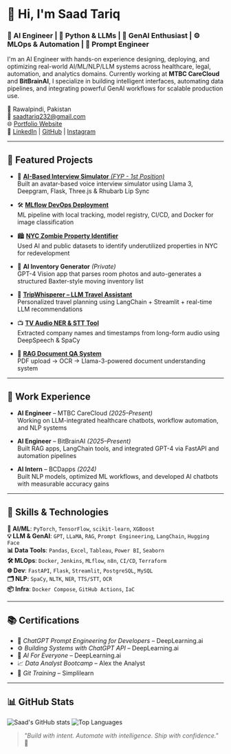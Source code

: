 # 👋 Hi, I'm Saad Tariq

### 🧠 AI Engineer | 🐍 Python & LLMs | 🧬 GenAI Enthusiast | ⚙️ MLOps & Automation | 🎯 Prompt Engineer

I'm an AI Engineer with hands-on experience designing, deploying, and optimizing real-world AI/ML/NLP/LLM systems across healthcare, legal, automation, and analytics domains. Currently working at **MTBC CareCloud** and **BitBrainAI**, I specialize in building intelligent interfaces, automating data pipelines, and integrating powerful GenAI workflows for scalable production use.

📍 Rawalpindi, Pakistan  
📧 saadtariq232@gmail.com  
🌐 [Portfolio Website](https://saadtariq10.github.io/PortfolioWebsite)  
🔗 [LinkedIn](https://www.linkedin.com/in/saad-tariq-04328b254) | [GitHub](https://github.com/saadtariq10) | [Instagram](https://www.instagram.com/reelsbysaad_)

---

## 🚀 Featured Projects

- 🧠 [**AI-Based Interview Simulator** *(FYP - 1st Position)*](#)  
  Built an avatar-based voice interview simulator using Llama 3, Deepgram, Flask, Three.js & Rhubarb Lip Sync

- 🛠️ [**MLflow DevOps Deployment**](https://github.com/saadtariq10/mlflow-devops-project)  
  ML pipeline with local tracking, model registry, CI/CD, and Docker for image classification

- 🏙️ [**NYC Zombie Property Identifier**](https://github.com/saadtariq10/NYC-Zombie-Property-Identifier)  
  Used AI and public datasets to identify underutilized properties in NYC for redevelopment

- 🧳 **AI Inventory Generator** *(Private)*  
  GPT-4 Vision app that parses room photos and auto-generates a structured Baxter-style moving inventory list

- 🧭 [**TripWhisperer – LLM Travel Assistant**](https://github.com/saadtariq10/Trip-Advisor-LLM)  
  Personalized travel planning using LangChain + Streamlit + real-time LLM recommendations

- 📺 [**TV Audio NER & STT Tool**](https://github.com/saadtariq10/tv-audio-analysis)  
  Extracted company names and timestamps from long-form audio using DeepSpeech & SpaCy

- 📄 [**RAG Document QA System**](https://github.com/saadtariq10/RAG-document-Project)  
  PDF upload → OCR → Llama-3-powered document understanding system

---

## 💼 Work Experience

- **AI Engineer** – MTBC CareCloud *(2025–Present)*  
  Working on LLM-integrated healthcare chatbots, workflow automation, and NLP systems

- **AI Engineer** – BitBrainAI *(2025–Present)*  
  Built RAG apps, LangChain tools, and integrated GPT-4 via FastAPI and automation pipelines

- **AI Intern** – BCDapps *(2024)*  
  Built NLP models, optimized ML workflows, and developed AI chatbots with measurable accuracy gains

---

## 🧰 Skills & Technologies

**🔢 AI/ML**: `PyTorch`, `TensorFlow`, `scikit-learn`, `XGBoost`  
**💡 LLM & GenAI**: `GPT`, `LLaMA`, `RAG`, `Prompt Engineering`, `LangChain`, `Hugging Face`  
**📊 Data Tools**: `Pandas`, `Excel`, `Tableau`, `Power BI`, `Seaborn`  
**🛠️ MLOps**: `Docker`, `Jenkins`, `MLflow`, `n8n`, `CI/CD`, `Terraform`  
**🌐 Dev**: `FastAPI`, `Flask`, `Streamlit`, `PostgreSQL`, `MySQL`  
**🗂️ NLP**: `SpaCy`, `NLTK`, `NER`, `TTS/STT`, `OCR`  
**📦 Infra**: `Docker Compose`, `GitHub Actions`, `IaC`

---

## 📚 Certifications

- 🧠 *ChatGPT Prompt Engineering for Developers* – DeepLearning.ai  
- ⚙️ *Building Systems with ChatGPT API* – DeepLearning.ai  
- 🤖 *AI For Everyone* – DeepLearning.ai  
- 📈 *Data Analyst Bootcamp* – Alex the Analyst  
- 🧪 *Git Training* – Simplilearn

---

## 📊 GitHub Stats

![Saad's GitHub stats](https://github-readme-stats.vercel.app/api?username=saadtariq10&show_icons=true&theme=radical)
![Top Languages](https://github-readme-stats.vercel.app/api/top-langs/?username=saadtariq10&layout=compact&theme=radical)




> _"Build with intent. Automate with intelligence. Ship with confidence."_ 🚀
